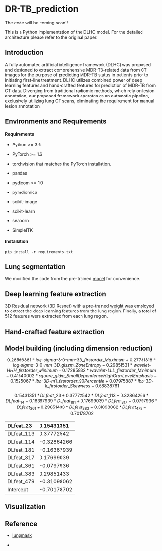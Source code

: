 # DR-TB_prediction

The code will be coming soon!!

This is a Python implementation of the DLHC model. For the detailed architecture please refer to the original paper.

## Introduction&#x20;

A fully automated artificial intelligence framework (DLHC) was proposed and designed to extract comprehensive MDR-TB-related data from CT images for the purpose of predicting MDR-TB status in patients prior to initiating first-line treatment. DLHC utilizes combined power of deep learning features and hand-crafted features for prediction of MDR-TB from CT data. Diverging from traditional radiomic methods, which rely on lesion annotation, our proposed framework operates as an automatic pipeline, exclusively utilizing lung CT scans, eliminating the requirement for manual lesion annotation.&#x20;

## Environments and Requirements

#### Requirements

- Python >\= 3.6

- PyTorch >\= 1.6

- torchvision that matches the PyTorch installation.

- pandas

- pydicom >\= 1.0

- pyradiomics

- scikit-image

- scikit-learn

- seaborn

- SimpleITK

#### Installation

```Shell
pip install -r requirements.txt
```

## Lung segmentation

We modified the code from the pre-trained [model](https://github.com/JoHof/lungmask) for convenience.

## Deep learning feature extraction

3D Residual network (3D Resnet) with a pre-trained [weight ](https://pytorch.org/vision/main/models/generated/torchvision.models.video.r3d_18.html) was employed to extract the deep learning features from the lung region. Finally, a total of 512 features were extracted from each lung region.&#x20;

## Hand-crafted feature extraction

## Model building (including dimension reduction)

```math
0.28566381*log\mbox{-}sigma\mbox{-}3\mbox{-}0\mbox{-}mm\mbox{-}3D\_firstorder\_Maximum + 0.27731318*log\mbox{-}sigma\mbox{-}3\mbox{-}0\mbox{-}mm\mbox{-}3D\_glszm\_ZoneEntropy-0.29851531*wavelet\mbox{-}HHH\_firstorder\_Minimum-0.17285832*wavelet\mbox{-}LLL\_firstorder\_Minimum-0.41540002*square\_gldm\_SmallDependenceHighGrayLevelEmphasis-0.1525067*lbp\mbox{-}3D\mbox{-}m1\_firstorder\_90Percentile+0.07975887*lbp\mbox{-}3D\mbox{-}k\_firstorder\_Skewness-0.68838761
```

```math
0.15431351*DLfeat\_23 + 0.37772542 * DLfeat\_113 - 0.32864266 * DLfeat_114	- 0.16367939 * DLfeat_181 + 0.17699039 * DLfeat_317 - 0.0797936 * DLfeat_361 + 0.29851433 * DLfeat_383 -0.31098062 * DLfeat_479 - 0.70178702
```

| DLfeat_23  | 0.15431351  |
| :--------- | :---------- |
| DLfeat_113 | 0.37772542  |
| DLfeat_114 | -0.32864266 |
| DLfeat_181 | -0.16367939 |
| DLfeat_317 | 0.17699039  |
| DLfeat_361 | -0.0797936  |
| DLfeat_383 | 0.29851433  |
| DLfeat_479 | -0.31098062 |
| Intercept  | -0.70178702 |

## Visualization

## Reference

- [lungmask]()

-

###
